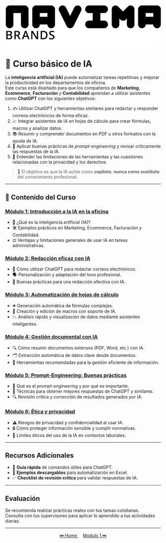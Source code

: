 ![Navima Logo](/navima_logo_negro.png)

# 🚀 Curso básico de IA

La **inteligencia artificial (IA)** puede automatizar tareas repetitivas y mejorar la productividad en los departamentos de oficina.  
Este curso está diseñado para que los compañeros de **Marketing**, **Ecommerce**, **Facturación** y **Contabilidad** aprendan a utilizar asistentes como **ChatGPT** con los siguientes objetivos:

1. ✍️ Utilizar ChatGPT y herramientas similares para redactar y responder correos electrónicos de forma eficaz.  
2. 📈 Integrar asistentes de IA en hojas de cálculo para crear fórmulas, macros y analizar datos.  
3. 📚 Resumir y comprender documentos en PDF u otros formatos con la ayuda de IA.  
4. 🧠 Aplicar buenas prácticas de *prompt-engineering* y revisar críticamente las respuestas de la IA.  
5. 🔐 Entender las limitaciones de las herramientas y las cuestiones relacionadas con la privacidad y los derechos.

>🎯 El objetivo es que la IA actúe como **copiloto**, **nunca como sustituto** del conocimiento profesional.

---

## 📘 Contenido del Curso
 
### [Módulo 1: Introducción a la IA en la oficina](/oficina_basico/modulo_1.md)
- 🤖 ¿Qué es la inteligencia artificial (IA)?  
- 🛠️ Ejemplos prácticos en Marketing, Ecommerce, Facturación y Contabilidad.  
- ⚖️ Ventajas y limitaciones generales de usar IA en tareas administrativas.

### [Módulo 2: Redacción eficaz con IA ](/oficina_basico/modulo_2.md)
- 📨 Cómo utilizar ChatGPT para redactar correos electrónicos.  
- 🗣️ Personalización y adaptación del tono profesional.  
- 🧾 Buenas prácticas para una redacción efectiva con IA.
   
### [Módulo 3: Automatización de hojas de cálculo](/oficina_basico/modulo_3.md)
- ➕ Generación automática de fórmulas complejas.  
- 🧩 Creación y edición de macros con soporte de IA.  
- 📉 Análisis rápido y visualización de datos mediante asistentes inteligentes.

### [Módulo 4: Gestión documental con IA ](/oficina_basico/modulo_4.md)
- 🔍 Cómo resumir documentos extensos (PDF, Word, etc.) con IA.  
- 🗂️ Extracción automática de datos clave desde documentos.  
- 🧰 Herramientas recomendadas para la gestión eficiente de información.
 
### [Módulo 5: Prompt-Engineering: Buenas prácticas ](/oficina_basico/modulo_5.md) 
- 💬 Qué es el *prompt-engineering* y por qué es importante.  
- 🎯 Técnicas para obtener mejores respuestas de ChatGPT y similares.  
- 🔍 Revisión crítica y corrección de resultados generados por IA.
   
### [Módulo 6: Ética y privacidad ](/oficina_basico/modulo_6.md)
- ⚠️ Riesgos de privacidad y confidencialidad al usar IA.  
- 🔒 Cómo proteger información sensible y cumplir normativas.  
- 🧭 Límites éticos del uso de la IA en contextos laborales.

---

##  Recursos Adicionales

- 🧾 **Guía rápida** de comandos útiles para ChatGPT.  
- 📁 **Ejemplos descargables** para automatización en Excel.  
- ✅ **Checklist de revisión crítica** para validar respuestas de IA.

---

##  Evaluación

Se recomienda realizar prácticas reales con tus tareas cotidianas.  
Consulta con tus supervisores para aplicar lo aprendido a tus actividades diarias.

---

<p align="center">
  <a href="https://hugocnl11.github.io/Formacion-interna-Navima/">⏮️ Home </a> &nbsp;&nbsp;&nbsp;
  <a href="https://hugocnl11.github.io/Formacion-interna-Navima/oficina_basico/modulo_1.html"> Modulo 1 ⏭️</a>
</p>
